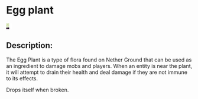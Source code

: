 
# Egg plant
![egg_plant.png](../../images/egg_plant.png) 

## Description:
The Egg Plant is a type of flora found on Nether Ground that can be used as an ingredient to damage mobs and players. When an entity is near the plant, it will attempt to drain their health and deal damage if they are not immune to its effects.

Drops itself when broken.
